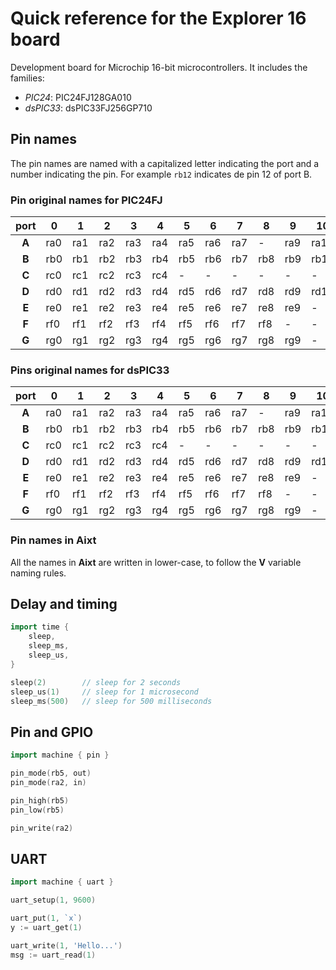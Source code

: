 <!-- changes to snake_case -->
# Quick reference for the Explorer 16 board
Development board for Microchip 16-bit microcontrollers. It includes the families:
- _PIC24_: PIC24FJ128GA010
- _dsPIC33_: dsPIC33FJ256GP710

## Pin names
The pin names are named with a capitalized letter indicating the port and a number indicating the pin. For example `rb12` indicates de pin 12 of port B.

### Pin original names for PIC24FJ
| port |0  |1  |2  |3  |4  |5  |6  |7  |8  |9  |10  |11  |12  |13  |14  |15  |
|:----:|---|---|---|---|---|---|---|---|---|---|----|----|----|----|----|----| 
|**A** |ra0|ra1|ra2|ra3|ra4|ra5|ra6|ra7|-  |ra9|ra10|-   |-   |-   |ra14|ra15|
|**B** |rb0|rb1|rb2|rb3|rb4|rb5|rb6|rb7|rb8|rb9|rb10|rb11|rb12|rb13|rb14|rb15|
|**C** |rc0|rc1|rc2|rc3|rc4|-  |-  |-  |-  |-  |-   |-   |rc12|rc13|rc14|rc15|
|**D** |rd0|rd1|rd2|rd3|rd4|rd5|rd6|rd7|rd8|rd9|rd10|rd11|rd12|rd13|rd14|rd15|
|**E** |re0|re1|re2|re3|re4|re5|re6|re7|re8|re9|-   |-   |-   |-   |-   |-   |
|**F** |rf0|rf1|rf2|rf3|rf4|rf5|rf6|rf7|rf8|-  |-   |-   |rf12|rf13|-   |-   |
|**G** |rg0|rg1|rg2|rg3|rg4|rg5|rg6|rg7|rg8|rg9|-   |-   |rg12|rg13|rg14|rg15|

### Pins original names for dsPIC33
| port |0  |1  |2  |3  |4  |5  |6  |7  |8  |9  |10  |11  |12  |13  |14  |15  |
|:----:|---|---|---|---|---|---|---|---|---|---|----|----|----|----|----|----| 
|**A** |ra0|ra1|ra2|ra3|ra4|ra5|ra6|ra7|-  |ra9|ra10|-   |-   |-   |ra14|ra15|
|**B** |rb0|rb1|rb2|rb3|rb4|rb5|rb6|rb7|rb8|rb9|rb10|rb11|rb12|rb13|rb14|rb15|
|**C** |rc0|rc1|rc2|rc3|rc4|-  |-  |-  |-  |-  |-   |-   |rc12|rc13|rc14|rc15|
|**D** |rd0|rd1|rd2|rd3|rd4|rd5|rd6|rd7|rd8|rd9|rd10|rd11|rd12|rd13|rd14|rd15|
|**E** |re0|re1|re2|re3|re4|re5|re6|re7|re8|re9|-   |-   |-   |-   |-   |-   |
|**F** |rf0|rf1|rf2|rf3|rf4|rf5|rf6|rf7|rf8|-  |-   |-   |rf12|rf13|-   |-   |
|**G** |rg0|rg1|rg2|rg3|rg4|rg5|rg6|rg7|rg8|rg9|-   |-   |rg12|rg13|rg14|rg15|

### Pin names in **Aixt**
All the names in **Aixt** are written in lower-case, to follow the **V** variable naming rules.

## Delay and timing
```go
import time {
	sleep,
	sleep_ms,
	sleep_us,
}

sleep(2)	    // sleep for 2 seconds
sleep_us(1)     // sleep for 1 microsecond
sleep_ms(500)   // sleep for 500 milliseconds
```

## Pin and GPIO
```go
import machine { pin }

pin_mode(rb5, out)
pin_mode(ra2, in)

pin_high(rb5)
pin_low(rb5)

pin_write(ra2)
```

## UART
```go
import machine { uart }

uart_setup(1, 9600)

uart_put(1, `x`)
y := uart_get(1)

uart_write(1, 'Hello...')
msg := uart_read(1)
```